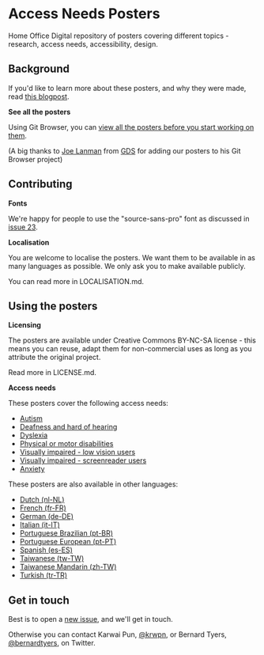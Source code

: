 # Access Needs Posters
Home Office Digital repository of posters covering different topics - research, access needs, accessibility, design.

## Background

If you'd like to learn more about these posters, and why they were made, read [this blogpost](https://accessibility.blog.gov.uk/2016/09/02/dos-and-donts-on-designing-for-accessibility/).

**See all the posters**

Using Git Browser, you can [view all the posters before you start working on them](http://www.git-browser.com/ukhomeoffice/posters/accessibility/posters_en-UK).

(A big thanks to [Joe Lanman](https://twitter.com/joelanman) from [GDS](https://twitter.com/gdsteam) for adding our posters to his Git Browser project)

## Contributing

**Fonts**

We're happy for people to use the "source-sans-pro" font as discussed in [issue 23](https://github.com/UKHomeOffice/posters/issues/23).

**Localisation**

You are welcome to localise the posters. We want them to be available in as many languages as possible. We only ask you to make available publicly.

You can read more in LOCALISATION.md.

## Using the posters

**Licensing**

The posters are available under Creative Commons BY-NC-SA license - this means you can reuse, adapt them for non-commercial uses as long as you attribute the original project.

Read more in LICENSE.md.

**Access needs**

These posters cover the following access needs:
* [Autism](https://github.com/UKHomeOffice/posters/blob/master/accessibility/posters_en-UK/svg/autistic-spectrum.svg)
* [Deafness and hard of hearing](https://github.com/ukhomeoffice/posters/blob/master/accessibility/posters_en-UK/svg/deaf.svg)
* [Dyslexia](https://github.com/UKHomeOffice/posters/blob/master/accessibility/posters_en-UK/svg/dyslexia.svg)
* [Physical or motor disabilities](https://github.com/UKHomeOffice/posters/blob/master/accessibility/posters_en-UK/svg/motor-disabilities.svg)
* [Visually impaired - low vision users](https://github.com/UKHomeOffice/posters/blob/master/accessibility/posters_en-UK/svg/low-vision.svg)
* [Visually impaired - screenreader users](https://github.com/UKHomeOffice/posters/blob/master/accessibility/posters_en-UK/svg/screenreader.svg)
* [Anxiety](https://github.com/UKHomeOffice/posters/blob/master/accessibility/posters_en-UK/svg/anxiety.svg)

These posters are also available in other languages:
* [Dutch (nl-NL)](https://github.com/UKHomeOffice/posters/tree/master/accessibility/posters_nl)
* [French (fr-FR)](https://github.com/UKHomeOffice/posters/tree/master/accessibility/posters_fr)
* [German (de-DE)](https://github.com/UKHomeOffice/posters/tree/master/accessibility/posters_de)
* [Italian (it-IT)](https://github.com/UKHomeOffice/posters/tree/master/accessibility/posters_it)
* [Portuguese Brazilian (pt-BR)](https://github.com/UKHomeOffice/posters/tree/master/accessibility/posters_pt-BR)
* [Portuguese European (pt-PT)](https://github.com/UKHomeOffice/posters/tree/master/accessibility/posters_pt-PT)
* [Spanish (es-ES)](https://github.com/UKHomeOffice/posters/tree/master/accessibility/posters_es)
* [Taiwanese (tw-TW)](https://github.com/UKHomeOffice/posters/tree/master/accessibility/posters_tw)
* [Taiwanese Mandarin (zh-TW)](https://github.com/UKHomeOffice/posters/tree/master/accessibility/posters_zh-TW)
* [Turkish (tr-TR)](https://github.com/UKHomeOffice/posters/tree/master/accessibility/posters_tr)

## Get in touch

Best is to open a [new issue](https://github.com/UKHomeOffice/posters/issues), and we'll get in touch.

Otherwise you can contact Karwai Pun, [@krwpn](https://twitter.com/krwpn), or Bernard Tyers, [@bernardtyers](https://twitter.com/bernardtyers), on Twitter.
